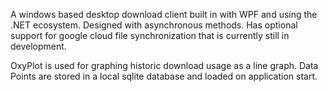 A windows based desktop download client built in with WPF and using the .NET ecosystem. Designed with asynchronous methods.
Has optional support for google cloud file synchronization that is currently still in development.

OxyPlot is used for graphing historic download usage as a line graph. Data Points are stored in a local sqlite database and loaded on application start. 

